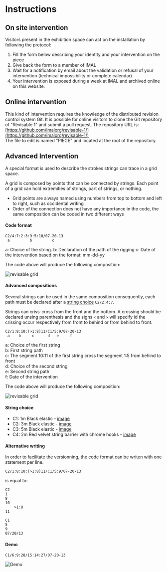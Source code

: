 # Instructions
## On site intervention

Visitors present in the exhibition space can act on the installation by following the protocol:

1. Fill the form below describing your identity and your intervention on the piece
2. Give back the form to a member of iMAL
3. Wait for a notification by email about the validation or refusal of your intervention (technical impossibility or complete calendar)
4. Your intervention is exposed during a week at iMAL and archived online on this website.

## Online intervention

This kind of intervention requires the knowledge of the distributed revision control system Git.
It is possible for online visitors to clone the Git repository of "Révisable 1" and submit  a pull request. The repository URL is: [https://github.com/imalorg/revisable-1/](https://github.com/imalorg/revisable-1/)  
The file to edit is named "PIECE" and located at the root of the repository.

## Advanced Intervention

A special format is used to describe the strokes strings can trace in a grid space.

A grid is composed by points that can be connected by strings. Each point of a grid can hold extremities of strings, part of strings, or nothing.

- Grid points are always named using numbers from top to bottom and left to right, such as occidental writing
- Order of the connection does not have any importance in the code, the same composition can be coded in two different ways

#### Code format

    C2/4:7:2:3:9:5:10/07-20-13
     a         b         c

a: Choice of the string.
b: Declaration of the path of the rigging
c: Date of the intervention based on the format: mm-dd-yy

The code above will produce the following composition:

![revisable grid](media/extra/doc-media/revisable-grid.png)

#### Advanced compositions

Several strings can be used in the same composition consequently, each path must be declared after a [string choice](#string-choice) `C2/2:4:7`.

Strings can criss-cross from the front and the bottom. A crossing should be declared unsing parenthesis and the signs `<` and `>` will specify id the crissing occur respectively from front to behind or from behind to front.

    C2/1:8:10:(>1:8)11/C1/5:9/07-20-13
     a    b     c      d   e     f

a: Choice of the first string  
b: First string path  
c: The segment 10:11 of the first string cross the segment 1:5 from behind to front  
d: Choice of the second string  
e: Second string path  
f: Date of the intervention

The code above will produce the following composition:

![revisable grid](../media/extra/doc-media/revisable-grid-advanced.png)

#### String choice

- C1: 1m Black elastic - [image](../media/extra/doc-media/black-elastic.png)
- C2: 3m Black elastic - [image](../media/extra/doc-media/black-elastic.png)
- C3: 5m Black elastic - [image](../media/extra/doc-media/black-elastic.png)
- C4: 2m Red velvet string barrier with chrome hooks - [image](media/extra/doc-media/velvet-rope.png)

#### Alternative writing

In order to facilitate the versionning, the code format can be writen with one statement per line.

    C2/1:8:10:(>1:8)11/C1/5:9/07-20-13

is equal to:

    C2
    1
    8
    10
        >1:8
    11
    
    C1
    5
    9
    07/20/13
 
#### Demo

    C1/6:9:28/15:14:27/07-20-13

![Demo](../media/extra/doc-media/demo.png)
